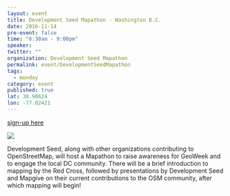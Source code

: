 ```yaml
---
layout: event
title: Development Seed Mapathon - Washington D.C.
date: 2016-11-14
pre-event: false
time: "6:30am - 9:00pm"
speaker: 
twitter: ""
organization: Development Seed Mapathon
permalink: event/DevelopmentSeedMapathon
tags: 
  - monday
category: event
published: true
lat: 38.90624
lon: -77.02421
---
```

[sign-up here](https://www.eventbrite.com/e/osm-geoweek-mapathon-hosted-by-development-seed-tickets-29088088255)

<img src="{{site.baseurl}}/img/post-images/dev_seed_mapathon.png">

Development Seed, along with other organizations contributing to OpenStreetMap, 
will host a Mapathon to raise awareness for GeoWeek and to engage the local DC community. 
There will be a brief introduction to mapping by the Red Cross, followed by presentations by 
Development Seed and Mapgive on their current contributions to the OSM community, after which mapping will begin!


